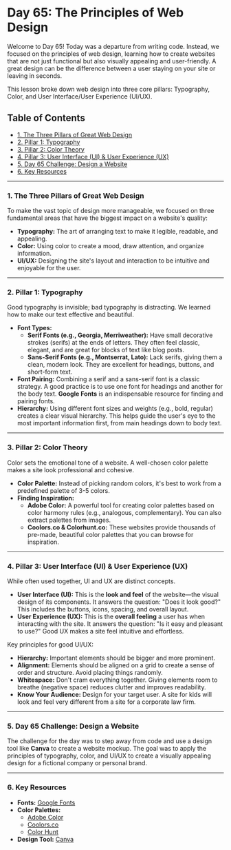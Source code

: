 # Day 65: The Principles of Web Design

Welcome to Day 65! Today was a departure from writing code. Instead, we focused on the principles of web design, learning how to create websites that are not just functional but also visually appealing and user-friendly. A great design can be the difference between a user staying on your site or leaving in seconds.

This lesson broke down web design into three core pillars: Typography, Color, and User Interface/User Experience (UI/UX).

## Table of Contents
- [1. The Three Pillars of Great Web Design](#1-the-three-pillars-of-great-web-design)
- [2. Pillar 1: Typography](#2-pillar-1-typography)
- [3. Pillar 2: Color Theory](#3-pillar-2-color-theory)
- [4. Pillar 3: User Interface (UI) & User Experience (UX)](#4-pillar-3-user-interface-ui--user-experience-ux)
- [5. Day 65 Challenge: Design a Website](#5-day-65-challenge-design-a-website)
- [6. Key Resources](#6-key-resources)

---

### 1. The Three Pillars of Great Web Design
To make the vast topic of design more manageable, we focused on three fundamental areas that have the biggest impact on a website's quality:
-   **Typography:** The art of arranging text to make it legible, readable, and appealing.
-   **Color:** Using color to create a mood, draw attention, and organize information.
-   **UI/UX:** Designing the site's layout and interaction to be intuitive and enjoyable for the user.

---

### 2. Pillar 1: Typography
Good typography is invisible; bad typography is distracting. We learned how to make our text effective and beautiful.

-   **Font Types:**
    -   **Serif Fonts (e.g., Georgia, Merriweather):** Have small decorative strokes (serifs) at the ends of letters. They often feel classic, elegant, and are great for blocks of text like blog posts.
    -   **Sans-Serif Fonts (e.g., Montserrat, Lato):** Lack serifs, giving them a clean, modern look. They are excellent for headings, buttons, and short-form text.
-   **Font Pairing:** Combining a serif and a sans-serif font is a classic strategy. A good practice is to use one font for headings and another for the body text. **Google Fonts** is an indispensable resource for finding and pairing fonts.
-   **Hierarchy:** Using different font sizes and weights (e.g., bold, regular) creates a clear visual hierarchy. This helps guide the user's eye to the most important information first, from main headings down to body text.



---

### 3. Pillar 2: Color Theory
Color sets the emotional tone of a website. A well-chosen color palette makes a site look professional and cohesive.

-   **Color Palette:** Instead of picking random colors, it's best to work from a predefined palette of 3-5 colors.
-   **Finding Inspiration:**
    -   **Adobe Color:** A powerful tool for creating color palettes based on color harmony rules (e.g., analogous, complementary). You can also extract palettes from images.
    -   **Coolors.co & Colorhunt.co:** These websites provide thousands of pre-made, beautiful color palettes that you can browse for inspiration.



---

### 4. Pillar 3: User Interface (UI) & User Experience (UX)
While often used together, UI and UX are distinct concepts.

-   **User Interface (UI):** This is the **look and feel** of the website—the visual design of its components. It answers the question: "Does it look good?" This includes the buttons, icons, spacing, and overall layout.
-   **User Experience (UX):** This is the **overall feeling** a user has when interacting with the site. It answers the question: "Is it easy and pleasant to use?" Good UX makes a site feel intuitive and effortless.

Key principles for good UI/UX:
-   **Hierarchy:** Important elements should be bigger and more prominent.
-   **Alignment:** Elements should be aligned on a grid to create a sense of order and structure. Avoid placing things randomly.
-   **Whitespace:** Don't cram everything together. Giving elements room to breathe (negative space) reduces clutter and improves readability.
-   **Know Your Audience:** Design for your target user. A site for kids will look and feel very different from a site for a corporate law firm.

---

### 5. Day 65 Challenge: Design a Website
The challenge for the day was to step away from code and use a design tool like **Canva** to create a website mockup. The goal was to apply the principles of typography, color, and UI/UX to create a visually appealing design for a fictional company or personal brand.

---

### 6. Key Resources
-   **Fonts:** [Google Fonts](https://fonts.google.com/)
-   **Color Palettes:**
    -   [Adobe Color](https://color.adobe.com/create/color-wheel)
    -   [Coolors.co](https://coolors.co/)
    -   [Color Hunt](https://colorhunt.co/)
-   **Design Tool:** [Canva](https://www.canva.com/)